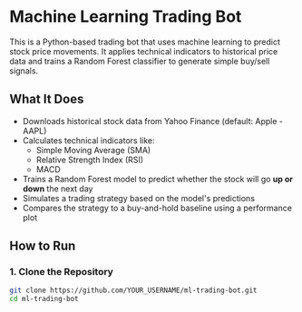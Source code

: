 # Machine Learning Trading Bot

This is a Python-based trading bot that uses machine learning to predict stock price movements. It applies technical indicators to historical price data and trains a Random Forest classifier to generate simple buy/sell signals.

## What It Does

- Downloads historical stock data from Yahoo Finance (default: Apple - AAPL)
- Calculates technical indicators like:
  - Simple Moving Average (SMA)
  - Relative Strength Index (RSI)
  - MACD
- Trains a Random Forest model to predict whether the stock will go **up or down** the next day
- Simulates a trading strategy based on the model's predictions
- Compares the strategy to a buy-and-hold baseline using a performance plot

## How to Run

### 1. Clone the Repository
```bash
git clone https://github.com/YOUR_USERNAME/ml-trading-bot.git
cd ml-trading-bot
